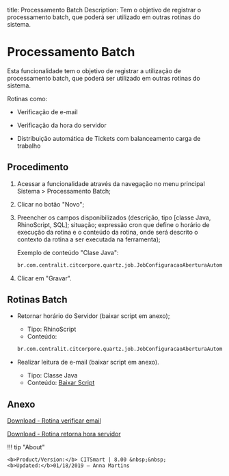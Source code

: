 title: Processamento Batch
Description: Tem o objetivo de registrar o processamento batch, que poderá ser utilizado em outras rotinas do sistema.
# Processamento Batch

Esta funcionalidade tem o objetivo de registrar a utilização de processamento batch, que
poderá ser utilizado em outras rotinas do sistema.

Rotinas como:

   - Verificação de e-mail
   
   - Verificação da hora do servidor
   
   - Distribuição automática de Tickets com balanceamento carga de trabalho 

Procedimento
----------------

1.  Acessar a funcionalidade através da navegação no menu principal Sistema \>
    Processamento Batch;

2.  Clicar no botão "Novo";

3.  Preencher os campos disponibilizados (descrição, tipo [classe Java,
    RhinoScript, SQL]; situação; expressão cron que define o horário de execução
    da rotina e o conteúdo da rotina, onde será descrito o contexto da rotina a
    ser executada na ferramenta);
    
    Exemplo de conteúdo "Clase Java":
    ```html
    br.com.centralit.citcorpore.quartz.job.JobConfiguracaoAberturaAutomaticaViaEmail
    ```

4.  Clicar em "Gravar".

Rotinas Batch
-----------------

-   Retornar horário do Servidor (baixar script em anexo);

    -   Tipo: RhinoScript
    -   Conteúdo:
    ```html
    br.com.centralit.citcorpore.quartz.job.JobConfiguracaoAberturaAutomaticaViaEmail
    ```

-   Realizar leitura de e-mail (baixar script em anexo).

    -   Tipo: Classe Java
    -   Conteúdo:
        [Baixar Script][2]


Anexo
-----
[Download - Rotina verificar email][1]

[Download - Rotina retorna hora servidor][2]

!!! tip "About"

    <b>Product/Version:</b> CITSmart | 8.00 &nbsp;&nbsp;
    <b>Updated:</b>01/18/2019 – Anna Martins


[1]:/pt-br/citsmart-platform-8/platform-administration/configuring-automatic-actions/images/rotina-verificar-email.docx
[2]:/pt-br/citsmart-platform-8/platform-administration/configuring-automatic-actions/images/rotina-retorna-hora-servidor.docx
